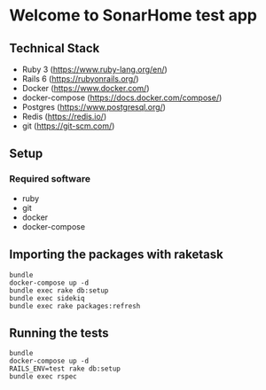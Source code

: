 # Welcome to SonarHome test app

## Technical Stack

- Ruby 3 (https://www.ruby-lang.org/en/)
- Rails 6 (https://rubyonrails.org/)
- Docker (https://www.docker.com/)
- docker-compose (https://docs.docker.com/compose/)
- Postgres (https://www.postgresql.org/)
- Redis (https://redis.io/)
- git (https://git-scm.com/)

## Setup

### Required software

- ruby
- git
- docker
- docker-compose

## Importing the packages with raketask

    bundle
    docker-compose up -d
    bundle exec rake db:setup
    bundle exec sidekiq
    bundle exec rake packages:refresh

## Running the tests

    bundle
    docker-compose up -d
    RAILS_ENV=test rake db:setup
    bundle exec rspec
